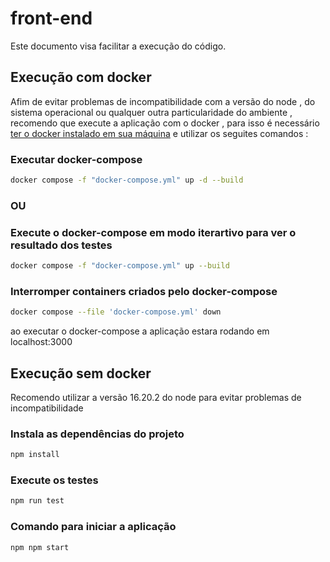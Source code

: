 #  front-end 
Este documento visa facilitar a execução do código.

## Execução com docker

Afim de evitar problemas de incompatibilidade com a versão do node , do sistema operacional ou qualquer outra particularidade do ambiente , recomendo que execute a aplicação com o docker , para isso é necessário [ter o docker instalado em sua máquina](https://www.docker.com/products/docker-desktop/) e utilizar os seguites comandos :

### Executar docker-compose

```bash
docker compose -f "docker-compose.yml" up -d --build
```
### OU

### Execute o docker-compose em modo iterartivo para ver o resultado dos testes

```bash
docker compose -f "docker-compose.yml" up --build
```

### Interromper containers criados pelo docker-compose

```bash
docker compose --file 'docker-compose.yml' down
```

ao executar o docker-compose a aplicação estara rodando em localhost:3000

## Execução sem docker

Recomendo utilizar a versão 16.20.2 do node para evitar problemas de incompatibilidade

### Instala as dependências do projeto

```bash
npm install
```

### Execute os testes

```bash
npm run test
```


### Comando para iniciar a aplicação

```bash
npm npm start
```
